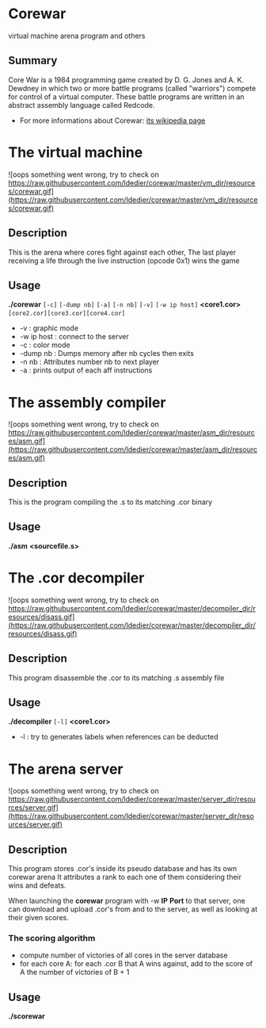 # Corewar

virtual machine arena program and others

## Summary

Core War is a 1984 programming game created by D. G. Jones and A. K. Dewdney in which two or more battle programs (called "warriors") compete for control of a virtual computer. These battle programs are written in an abstract assembly language called Redcode.

* For more informations about Corewar: [its wikipedia page](https://en.wikipedia.org/wiki/24_Game)

# The virtual machine

![oops something went wrong, try to check on https://raw.githubusercontent.com/ldedier/corewar/master/vm_dir/resources/corewar.gif](https://raw.githubusercontent.com/ldedier/corewar/master/vm_dir/resources/corewar.gif)

## Description

This is the arena where cores fight against each other,
The last player receiving a life through the live instruction (opcode 0x1) wins the game

## Usage

**./corewar**  `[-c]` `[-dump nb]` `[-a]` `[-n nb]` `[-v]` `[-w ip host]` **<core1.cor>** `[core2.cor][core3.cor][core4.cor]`

* -v : graphic mode
* -w ip host : connect to the server
* -c : color mode
* -dump nb : Dumps memory after nb cycles then exits
* -n nb	: Attributes number nb to next player
* -a : prints output of each aff instructions

# The assembly compiler

![oops something went wrong, try to check on https://raw.githubusercontent.com/ldedier/corewar/master/asm_dir/resources/asm.gif](https://raw.githubusercontent.com/ldedier/corewar/master/asm_dir/resources/asm.gif)

## Description

This is the program compiling the .s to its matching .cor binary

## Usage

**./asm** **<sourcefile.s>**

# The .cor decompiler

![oops something went wrong, try to check on https://raw.githubusercontent.com/ldedier/corewar/master/decompiler_dir/resources/disass.gif](https://raw.githubusercontent.com/ldedier/corewar/master/decompiler_dir/resources/disass.gif)

## Description

This program disassemble the .cor to its matching .s assembly file

## Usage

**./decompiler** `[-l]` **<core1.cor>**

* -l : try to generates labels when references can be deducted

# The arena server

![oops something went wrong, try to check on https://raw.githubusercontent.com/ldedier/corewar/master/server_dir/resources/server.gif](https://raw.githubusercontent.com/ldedier/corewar/master/server_dir/resources/server.gif)

## Description

This program stores .cor's inside its pseudo database and has its own corewar arena
It attributes a rank to each one of them considering their wins and defeats.

When launching the **corewar** program with -w **IP** **Port** to that server, one can download and upload .cor's from and to the server, as well as looking at their given scores.

### The scoring algorithm 

* compute number of victories of all cores in the server database
* for each core A: for each .cor B that A wins against, add to the score of A the number of victories of B + 1

## Usage

**./scorewar** *<port>*
